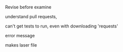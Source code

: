 Revise before examine 

understand pull requests,

can't get tests to run, even with downloading 'requests'

error message

makes laser file